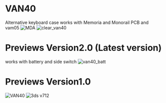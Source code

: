# VAN40
Alternative keyboard case works with Memoria and Monorail PCB and vam05
![MDA](https://github.com/user-attachments/assets/16d3830c-02ab-4780-b57f-f8d2f6dc5c73)
![clear_van40](https://github.com/user-attachments/assets/412d8054-8d83-4a12-a063-9d29db8eb9f2)

# Previews Version2.0 (Latest version)
works with battery and side switch
![van40_batt](https://github.com/user-attachments/assets/1371ede5-c7cb-439e-b1b3-6f3329ce684c)

# Previews Version1.0
![VAN40](https://github.com/user-attachments/assets/12210bb6-970c-4954-ae55-ad2d379ec94b)
![3ds v712](https://github.com/user-attachments/assets/6a671490-eec6-490d-973e-f968e55c6d02)
